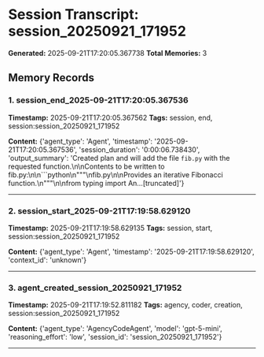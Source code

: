 # Session Transcript: session_20250921_171952

**Generated:** 2025-09-21T17:20:05.367738
**Total Memories:** 3

## Memory Records

### 1. session_end_2025-09-21T17:20:05.367536

**Timestamp:** 2025-09-21T17:20:05.367562
**Tags:** session, end, session:session_20250921_171952

**Content:** {'agent_type': 'Agent', 'timestamp': '2025-09-21T17:20:05.367536', 'session_duration': '0:00:06.738430', 'output_summary': 'Created plan and will add the file `fib.py` with the requested function.\n\nContents to be written to fib.py:\n\n```python\n"""\nfib.py\n\nProvides an iterative Fibonacci function.\n"""\n\nfrom typing import An...[truncated]'}

---

### 2. session_start_2025-09-21T17:19:58.629120

**Timestamp:** 2025-09-21T17:19:58.629135
**Tags:** session, start, session:session_20250921_171952

**Content:** {'agent_type': 'Agent', 'timestamp': '2025-09-21T17:19:58.629120', 'context_id': 'unknown'}

---

### 3. agent_created_session_20250921_171952

**Timestamp:** 2025-09-21T17:19:52.811182
**Tags:** agency, coder, creation, session:session_20250921_171952

**Content:** {'agent_type': 'AgencyCodeAgent', 'model': 'gpt-5-mini', 'reasoning_effort': 'low', 'session_id': 'session_20250921_171952'}

---

